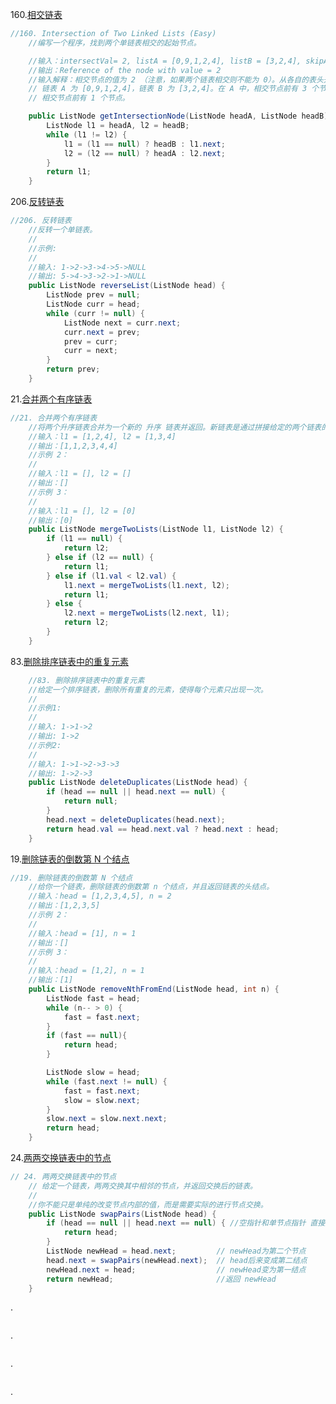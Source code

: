 160.[相交链表](https://leetcode-cn.com/problems/intersection-of-two-linked-lists/description/)
```java
//160. Intersection of Two Linked Lists (Easy)
    //编写一个程序，找到两个单链表相交的起始节点。

    //输入：intersectVal= 2, listA = [0,9,1,2,4], listB = [3,2,4], skipA = 3, skipB = 1
    //输出：Reference of the node with value = 2
    //输入解释：相交节点的值为 2 （注意，如果两个链表相交则不能为 0）。从各自的表头开始算起，
    // 链表 A 为 [0,9,1,2,4]，链表 B 为 [3,2,4]。在 A 中，相交节点前有 3 个节点；在 B 中，
    // 相交节点前有 1 个节点。

    public ListNode getIntersectionNode(ListNode headA, ListNode headB) {
        ListNode l1 = headA, l2 = headB;
        while (l1 != l2) {
            l1 = (l1 == null) ? headB : l1.next;
            l2 = (l2 == null) ? headA : l2.next;
        }
        return l1;
    }
```

206.[反转链表](https://leetcode-cn.com/problems/reverse-linked-list/description/)
```java
//206. 反转链表
    //反转一个单链表。
    //
    //示例:
    //
    //输入: 1->2->3->4->5->NULL
    //输出: 5->4->3->2->1->NULL
    public ListNode reverseList(ListNode head) {
        ListNode prev = null;
        ListNode curr = head;
        while (curr != null) {
            ListNode next = curr.next;
            curr.next = prev;
            prev = curr;
            curr = next;
        }
        return prev;
    }
```

21.[合并两个有序链表](https://leetcode-cn.com/problems/merge-two-sorted-lists/description/)
```java
//21. 合并两个有序链表
    //将两个升序链表合并为一个新的 升序 链表并返回。新链表是通过拼接给定的两个链表的所有节点组成的。
    //输入：l1 = [1,2,4], l2 = [1,3,4]
    //输出：[1,1,2,3,4,4]
    //示例 2：
    //
    //输入：l1 = [], l2 = []
    //输出：[]
    //示例 3：
    //
    //输入：l1 = [], l2 = [0]
    //输出：[0]
    public ListNode mergeTwoLists(ListNode l1, ListNode l2) {
        if (l1 == null) {
            return l2;
        } else if (l2 == null) {
            return l1;
        } else if (l1.val < l2.val) {
            l1.next = mergeTwoLists(l1.next, l2);
            return l1;
        } else {
            l2.next = mergeTwoLists(l2.next, l1);
            return l2;
        }
    }
```

83.[删除排序链表中的重复元素](https://leetcode-cn.com/problems/remove-duplicates-from-sorted-list/description/)
```java
    //83. 删除排序链表中的重复元素
    //给定一个排序链表，删除所有重复的元素，使得每个元素只出现一次。
    //
    //示例1:
    //
    //输入: 1->1->2
    //输出: 1->2
    //示例2:
    //
    //输入: 1->1->2->3->3
    //输出: 1->2->3
    public ListNode deleteDuplicates(ListNode head) {
        if (head == null || head.next == null) {
            return null;
        }
        head.next = deleteDuplicates(head.next);
        return head.val == head.next.val ? head.next : head;
    }
```

19.[删除链表的倒数第 N 个结点](https://leetcode-cn.com/problems/remove-nth-node-from-end-of-list/description/)
```java
//19. 删除链表的倒数第 N 个结点
    //给你一个链表，删除链表的倒数第 n 个结点，并且返回链表的头结点。
    //输入：head = [1,2,3,4,5], n = 2
    //输出：[1,2,3,5]
    //示例 2：
    //
    //输入：head = [1], n = 1
    //输出：[]
    //示例 3：
    //
    //输入：head = [1,2], n = 1
    //输出：[1]
    public ListNode removeNthFromEnd(ListNode head, int n) {
        ListNode fast = head;
        while (n-- > 0) {
            fast = fast.next;
        }
        if (fast == null){
            return head;
        }

        ListNode slow = head;
        while (fast.next != null) {
            fast = fast.next;
            slow = slow.next;
        }
        slow.next = slow.next.next;
        return head;
    }
```

24.[两两交换链表中的节点](https://leetcode-cn.com/problems/swap-nodes-in-pairs/description/)
```java
// 24. 两两交换链表中的节点
    // 给定一个链表，两两交换其中相邻的节点，并返回交换后的链表。
    //
    //你不能只是单纯的改变节点内部的值，而是需要实际的进行节点交换。
    public ListNode swapPairs(ListNode head) {
        if (head == null || head.next == null) { //空指针和单节点指针 直接返回
            return head;
        }
        ListNode newHead = head.next;         // newHead为第二个节点
        head.next = swapPairs(newHead.next);  // head后来变成第二结点
        newHead.next = head;                  // newHead变为第一结点
        return newHead;                       //返回 newHead
    }
```

.[]()
```java

```

.[]()
```java

```

.[]()
```java

```

.[]()
```java

```
